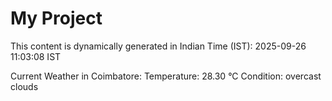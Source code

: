 # My Project

This content is dynamically generated in Indian Time (IST): 2025-09-26 11:03:08 IST


Current Weather in Coimbatore:
Temperature: 28.30 °C
Condition: overcast clouds
